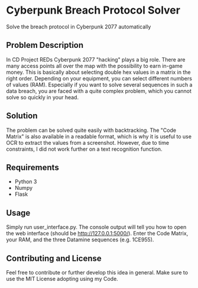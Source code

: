 # Cyberpunk Breach Protocol Solver
Solve the breach protocol in Cyberpunk 2077 automatically

## Problem Description
In CD Project REDs Cyberpunk 2077 "hacking" plays a big role. There are many access points all over the map with the possibility to earn in-game money. 
This is basically about selecting double hex values in a matrix in the right order. Depending on your equipment, you can select different numbers of values (RAM).
Especially if you want to solve several sequences in such a data breach, you are faced with a quite complex problem, which you cannot solve so quickly in your head.

## Solution
The problem can be solved quite easily with backtracking. 
The "Code Matrix" is also available in a readable format, which is why it is useful to use OCR to extract the values from a screenshot.
However, due to time constraints, I did not work further on a text recognition function.

## Requirements
* Python 3
* Numpy
* Flask

## Usage
Simply run user_interface.py. The console output will tell you how to open the web interface (should be http://127.0.0.1:5000/).
Enter the Code Matrix, your RAM, and the three Datamine sequences (e.g. 1CE955). 

## Contributing and License
Feel free to contribute or further develop this idea in general. Make sure to use the MIT License adopting using my Code.